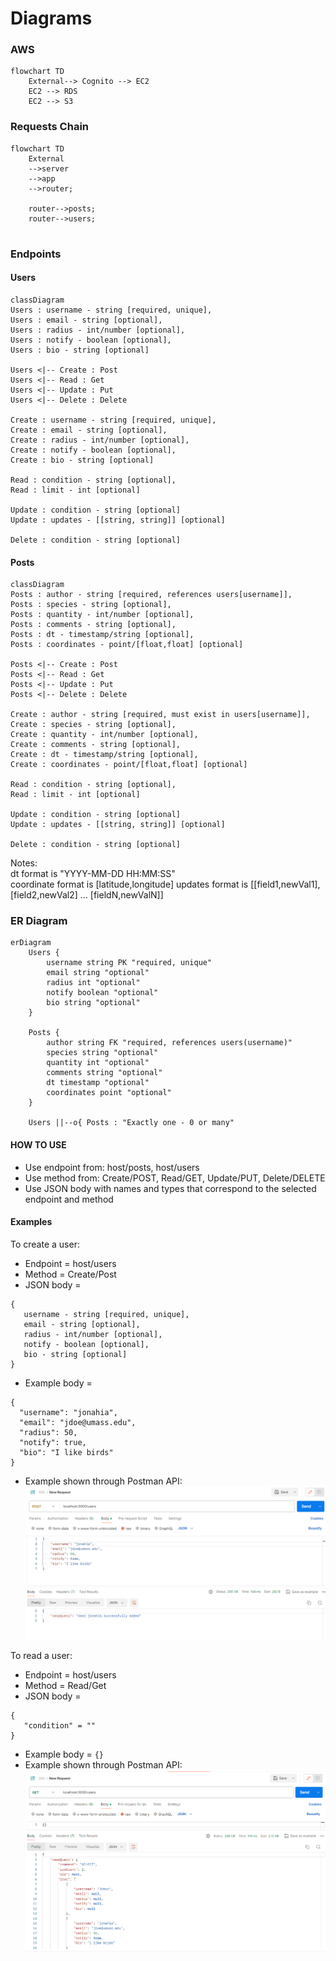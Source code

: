 # Diagrams

### AWS 
```mermaid
flowchart TD
    External--> Cognito --> EC2
    EC2 --> RDS
    EC2 --> S3
```



### Requests Chain
```mermaid
flowchart TD
    External
    -->server
    -->app
    -->router;
    
    router-->posts;
    router-->users;
    

```

### Endpoints
#### Users
```mermaid
classDiagram
Users : username - string [required, unique],  
Users : email - string [optional],
Users : radius - int/number [optional],
Users : notify - boolean [optional],
Users : bio - string [optional]

Users <|-- Create : Post
Users <|-- Read : Get
Users <|-- Update : Put
Users <|-- Delete : Delete

Create : username - string [required, unique],  
Create : email - string [optional],
Create : radius - int/number [optional],
Create : notify - boolean [optional],
Create : bio - string [optional]

Read : condition - string [optional],
Read : limit - int [optional]

Update : condition - string [optional]
Update : updates - [[string, string]] [optional]

Delete : condition - string [optional]
```

#### Posts

```mermaid
classDiagram
Posts : author - string [required, references users[username]], 
Posts : species - string [optional],
Posts : quantity - int/number [optional],
Posts : comments - string [optional],
Posts : dt - timestamp/string [optional],
Posts : coordinates - point/[float,float] [optional]

Posts <|-- Create : Post
Posts <|-- Read : Get
Posts <|-- Update : Put
Posts <|-- Delete : Delete

Create : author - string [required, must exist in users[username]], 
Create : species - string [optional],
Create : quantity - int/number [optional],
Create : comments - string [optional],
Create : dt - timestamp/string [optional],
Create : coordinates - point/[float,float] [optional]

Read : condition - string [optional],
Read : limit - int [optional]

Update : condition - string [optional]
Update : updates - [[string, string]] [optional]

Delete : condition - string [optional]
```
Notes:  
dt format is "YYYY-MM-DD HH:MM:SS"  
coordinate format is [latitude,longitude]
updates format is [[field1,newVal1], [field2,newVal2] ... [fieldN,newValN]]

### ER Diagram
```mermaid
erDiagram
    Users {
        username string PK "required, unique"
        email string "optional"  
        radius int "optional"  
        notify boolean "optional"
        bio string "optional"
    }

    Posts {
        author string FK "required, references users(username)" 
        species string "optional"
        quantity int "optional"
        comments string "optional"
        dt timestamp "optional"
        coordinates point "optional"        
    }

    Users ||--o{ Posts : "Exactly one - 0 or many"
```


#### HOW TO USE
 - Use endpoint from: host/posts, host/users
 - Use method from: Create/POST, Read/GET, Update/PUT, Delete/DELETE
 - Use JSON body with names and types that correspond to the selected endpoint and method

#### Examples

To create a user:
 - Endpoint = host/users
 - Method = Create/Post
 - JSON body = 
 ```
{
    username - string [required, unique],  
    email - string [optional],
    radius - int/number [optional],
    notify - boolean [optional],
    bio - string [optional]
}
```
 - Example body = 
  ```
  {
    "username": "jonahia",
    "email": "jdoe@umass.edu",
    "radius": 50,
    "notify": true,
    "bio": "I like birds"
  }
  ```
 - Example shown through Postman API:
  ![alt text](images/exampleQuery.png)

To read a user:
 - Endpoint = host/users
 - Method = Read/Get
 - JSON body = 
 ```
 {
    "condition" = ""
 }
 ```
 - Example body = ```{}```
 - Example shown through Postman API:
 ![alt text](images/exampleQuery2.png)